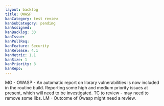 ```yaml
---
layout: backlog
title: OWASP
kanCategory: test review
kanSubCategory: pending
kanAssigned:
kanBacklog: 33
kanIssue:
kanPullReq:
kanFeature: Security
kanRelease: 4.1
kanMetric: 1.1
kanSize: 1
kanPriority: 3
kanRepo:
---
```

MG - OWASP - An automatic report on library vulnerabilities is now included in the routine build. Reporting some high and medium priority issues at present, which will need to be investigated. TC to review - may need to remove some libs. LM - Outcome of Owasp might need a review.
